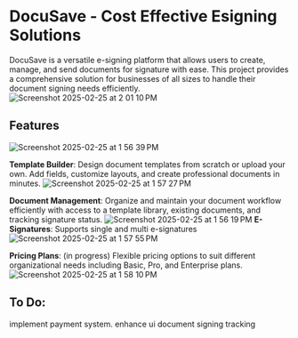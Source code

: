 # DocuSave - Cost Effective Esigning Solutions

DocuSave is a versatile e-signing platform that allows users to create, manage, and send documents for signature with ease. This project provides a comprehensive solution for businesses of all sizes to handle their document signing needs efficiently.
![Screenshot 2025-02-25 at 2 01 10 PM](https://github.com/user-attachments/assets/17b452d2-105b-4052-adaa-f7b74048618b)

## Features
![Screenshot 2025-02-25 at 1 56 39 PM](https://github.com/user-attachments/assets/fcfb98bd-3a84-40c8-ae14-94f525e660d4)

**Template Builder**: Design document templates from scratch or upload your own. Add fields, customize layouts, and create professional documents in minutes.
![Screenshot 2025-02-25 at 1 57 27 PM](https://github.com/user-attachments/assets/78b49484-c9c0-4929-8737-909676de49bf)

**Document Management**: Organize and maintain your document workflow efficiently with access to a template library, existing documents, and tracking signature status.
![Screenshot 2025-02-25 at 1 56 19 PM](https://github.com/user-attachments/assets/906425cc-a33c-465c-9188-eca675f73095)
 **E-Signatures**: Supports single and multi e-signatures
![Screenshot 2025-02-25 at 1 57 55 PM](https://github.com/user-attachments/assets/fecf91cc-2284-41a3-a17b-4a1e28bf46bb)

**Pricing Plans**: (in progress) Flexible pricing options to suit different organizational needs including Basic, Pro, and Enterprise plans.
![Screenshot 2025-02-25 at 1 58 10 PM](https://github.com/user-attachments/assets/eeb78b44-40f9-4886-8894-ae58f23de962)


## To Do:
implement payment system.
enhance ui
document signing tracking
